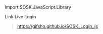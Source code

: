 Import SOSK.JavaScript.Library
> <script type="module" src="https://cdn.jsdelivr.net/gh/Gifsho/JS.SOSK/main.js"></script>

Link Live Login
> https://gifsho.github.io/SOSK_Login_js
